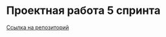 # Проектная работа 5 спринта



[Ссылка на репозиторий](https://github.com/simenshteyn/Async_API_sprint_2)

